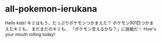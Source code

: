 # all-pokemon-ierukana
Hello kids! 
キミはもう、たっぷりポケモンつかまえた？
ポケモン901匹つかまえたキミも、
まだまだのキミも、
「ポケモン言えるかな？」に挑戦だ！
How's your mouth rolling today!
